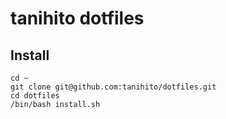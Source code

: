tanihito dotfiles
=================

Install
-------
    cd ~
    git clone git@github.com:tanihito/dotfiles.git
    cd dotfiles
    /bin/bash install.sh
